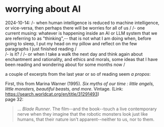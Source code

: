 # worrying about AI


2024-10-14: 
/- when human intelligence is reduced to machine intelligence, or vice-versa, then perhaps there will be worries for all of us /
/- one current musing:  whatever is happening inside an AI or LLM system that we are referring to as "thinking",-- that is not what I am doing when, before going to sleep, I put my head on my pillow and reflect on the few paragraphs I just finished reading /  
/- is it? /
/- or when I take a walk the next day and think again about enchantment and rationality, and ethics and morals, some ideas that I have been reading and wondering about for some months now /

a couple of excerpts from the last year or so of reading seem _a propos_:

First, this from Marina Warner (1995). *Six myths of our time : little angels, little monsters, beautiful beasts, and more*. Vintage. (Link: <https://search.worldcat.org/en/title/31291493>)   
page 32:  
> ... _Blade Runner_. The film--and the book--touch a live contemporary nerve when they imagine that the robotic monsters look just like humans, that their nature isn't apparent--neither to us, nor to them.  




